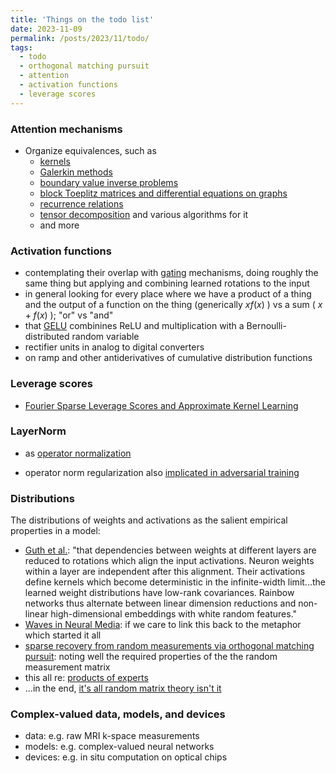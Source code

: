 ```yaml
---
title: 'Things on the todo list'
date: 2023-11-09
permalink: /posts/2023/11/todo/
tags:
  - todo
  - orthogonal matching pursuit
  - attention
  - activation functions
  - leverage scores
---
```


### Attention mechanisms
- Organize equivalences, such as
  - [kernels](https://aclanthology.org/D19-1443)
  - [Galerkin methods](https://arxiv.org/abs/2105.14995)
  - [boundary value inverse problems](http://arxiv.org/abs/2209.14977)
  - [block Toeplitz matrices and differential equations on graphs](https://proceedings.mlr.press/v162/choromanski22a.html)
  - [recurrence relations](https://proceedings.mlr.press/v119/katharopoulos20a.html)
  - [tensor decomposition](http://arxiv.org/abs/1905.01289) and various algorithms for it
  - and more

### Activation functions
- contemplating their overlap with [gating](http://arxiv.org/abs/1804.04849) mechanisms, doing roughly the same thing but applying and combining learned rotations to the input
- in general looking for every place where we have a product of a thing and the output of a function on the thing (generically $xf(x)$ ) vs a sum ( $x + f(x)$ ); "or" vs "and"
- that [GELU](https://openreview.net/forum?id=Bk0MRI5lg) combinines ReLU and multiplication with a Bernoulli-distributed random variable
- rectifier units in analog to digital converters
- on ramp and other antiderivatives of cumulative distribution functions

### Leverage scores
- [Fourier Sparse Leverage Scores and Approximate Kernel Learning](http://arxiv.org/abs/2006.07340)

### LayerNorm
- as [operator normalization](https://arxiv.org/abs/2105.14995)
<!--- ; that we're not concerned about expanding/contracting space so much as learning appropriate rotations, and inducing properties on the distributions via activation functions and whatever other stuff we do outside the linear transforms --->
- operator norm regularization also [implicated in adversarial training](https://proceedings.neurips.cc/paper/2020/hash/ab7314887865c4265e896c6e209d1cd6-Abstract.html)

### Distributions
The distributions of weights and activations as the salient empirical properties in a model:
- [Guth et al.](http://arxiv.org/abs/2305.18512): "that dependencies between weights at different layers are reduced to rotations which align the input activations. Neuron weights within a layer are independent after this alignment. Their activations define kernels which become deterministic in the infinite-width limit...the learned weight distributions have low-rank covariances. Rainbow networks thus alternate between linear dimension reductions and non-linear high-dimensional embeddings with white random features."
- [Waves in Neural Media](http://link.springer.com/10.1007/978-1-4614-8866-8): if we care to link this back to the metaphor which started it all
- [sparse recovery from random measurements via orthogonal matching pursuit](http://ieeexplore.ieee.org/document/4385788/): noting well the required properties of the the random measurement matrix
- this all re: [products of experts](https://doi.org/10.1162/089976602760128018)
- ...in the end, [it's all random matrix theory isn't it](https://doi.org/10.1088/0305-4470/33/26/102)

### Complex-valued data, models, and devices
- data: e.g. raw MRI k-space measurements
- models: e.g. complex-valued neural networks
- devices: e.g. in situ computation on optical chips
